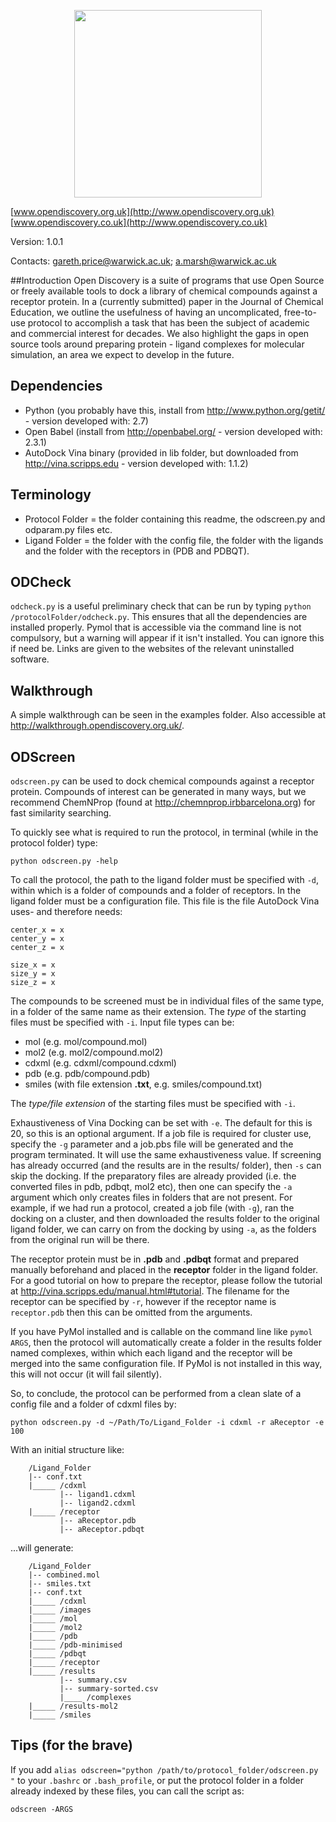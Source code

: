 <p align="center"><img src="http://www2.warwick.ac.uk/fac/sci/moac/people/students/2012/gareth_price/logo.png" width="300px" /></p>

[www.opendiscovery.org.uk](http://www.opendiscovery.org.uk)
[www.opendiscovery.co.uk](http://www.opendiscovery.co.uk)

Version: 1.0.1

Contacts: gareth.price@warwick.ac.uk; a.marsh@warwick.ac.uk

##Introduction
Open Discovery is a suite of programs that use Open Source or freely available tools to dock a library of chemical compounds against a receptor protein. In a (currently submitted) paper in the Journal of Chemical Education, we outline the usefulness of having an uncomplicated, free-to-use protocol to accomplish a task that has been the subject of academic and commercial interest for decades. We also highlight the gaps in open source tools around preparing protein - ligand complexes for molecular simulation, an area we expect to develop in the future.

## Dependencies
* Python (you probably have this, install from http://www.python.org/getit/ - version developed with: 2.7)
* Open Babel (install from http://openbabel.org/ - version developed with: 2.3.1)
* AutoDock Vina binary (provided in lib folder, but downloaded from http://vina.scripps.edu - version developed with: 1.1.2)

## Terminology
* Protocol Folder = the folder containing this readme, the odscreen.py and odparam.py files etc.
* Ligand Folder = the folder with the config file, the folder with the ligands and the folder with the receptors in (PDB and PDBQT).

## ODCheck

`odcheck.py` is a useful preliminary check that can be run by typing `python /protocolFolder/odcheck.py`. This ensures that all the dependencies are installed properly. Pymol that is accessible via the command line is not compulsory, but a warning will appear if it isn't installed. You can ignore this if need be. Links are given to the websites of the relevant uninstalled software.

## Walkthrough

A simple walkthrough can be seen in the examples folder. Also accessible at http://walkthrough.opendiscovery.org.uk/.

## ODScreen

`odscreen.py` can be used to dock chemical compounds against a receptor protein. Compounds of interest can be generated in many ways, but we recommend ChemNProp (found at http://chemnprop.irbbarcelona.org) for fast similarity searching.

To quickly see what is required to run the protocol, in terminal (while in the protocol folder) type:

``python odscreen.py -help``

To call the protocol, the path to the ligand folder must be specified with `-d`, within which is a folder of compounds and a folder of receptors. In the ligand folder must be a configuration file. This file is the file AutoDock Vina uses- and therefore needs:
```
center_x = x
center_y = x
center_z = x

size_x = x
size_y = x
size_z = x
```
The compounds to be screened must be in individual files of the same type, in a folder of the same name as their extension.  The *type* of the starting files must be specified with `-i`.
Input file types can be:

* mol (e.g. mol/compound.mol)
* mol2 (e.g. mol2/compound.mol2)
* cdxml (e.g. cdxml/compound.cdxml)
* pdb (e.g. pdb/compound.pdb)
* smiles (with file extension **.txt**, e.g. smiles/compound.txt)


The *type/file extension* of the starting files must be specified with `-i`.

Exhaustiveness of Vina Docking can be set with `-e`. The default for this is 20, so this is an optional argument. If a job file is required for cluster use, specify the `-g` parameter and a job.pbs file will be generated and the program terminated. It will use the same exhaustiveness value. If screening has already occurred (and the results are in the results/ folder), then `-s` can skip the docking. If the preparatory files are already provided (i.e. the converted files in pdb, pdbqt, mol2 etc), then one can specify the `-a` argument which only creates files in folders that are not present. For example, if we had run a protocol, created a job file (with `-g`), ran the docking on a cluster, and then downloaded the results folder to the original ligand folder, we can carry on from the docking by using `-a`, as the folders from the original run will be there.

The receptor protein must be in **.pdb** and **.pdbqt** format and prepared manually beforehand and placed in the **receptor** folder in the ligand folder. For a good tutorial on how to prepare the receptor, please follow the tutorial at http://vina.scripps.edu/manual.html#tutorial. The filename for the receptor can be specified by `-r`, however if the receptor name is `receptor.pdb` then this can be omitted from the arguments.

If you have PyMol installed and is callable on the command line like `pymol ARGS`, then the protocol will automatically create a folder in the results folder named complexes, within which each ligand and the receptor will be merged into the same configuration file. If PyMol is not installed in this way, this will not occur (it will fail silently).

So, to conclude, the protocol can be performed from a clean slate of a config file and a folder of cdxml files by:

``python odscreen.py -d ~/Path/To/Ligand_Folder -i cdxml -r aReceptor -e 100``

With an initial structure like:

```
	/Ligand_Folder
	|-- conf.txt
	|_____ /cdxml
		   |-- ligand1.cdxml
		   |-- ligand2.cdxml
	|_____ /receptor
		   |-- aReceptor.pdb
		   |-- aReceptor.pdbqt
```

...will generate:

```
	/Ligand_Folder
	|-- combined.mol
	|-- smiles.txt
	|-- conf.txt
	|_____ /cdxml
	|_____ /images
	|_____ /mol
	|_____ /mol2
	|_____ /pdb
	|_____ /pdb-minimised
	|_____ /pdbqt
	|_____ /receptor
	|_____ /results
		   |-- summary.csv
		   |-- summary-sorted.csv
		   |____ /complexes
	|_____ /results-mol2
	|_____ /smiles

```

## Tips (for the brave)

If you add `alias odscreen="python /path/to/protocol_folder/odscreen.py "` to your `.bashrc` or `.bash_profile`, or put the protocol folder in a folder already indexed by these files, you can call the script as:

```odscreen -ARGS```
